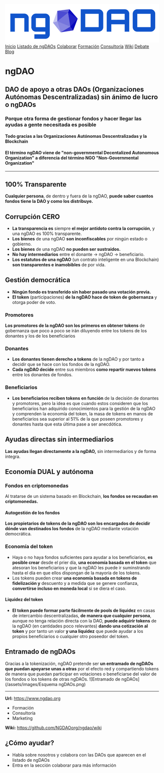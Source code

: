 <img src="/assets/images/ngDAOlogo9.png" class="logo" alt="ngDAO logo">
<link rel="stylesheet" href="/assets/css/styles.css">
<div class="scrollmenu">
  <a href="/">Inicio</a>
  <a href="/ngdaos.html">Listado de ngDAOs</a>
  <a href="/colaborar.html">Colaborar</a>
  <a href="https://daos.academy">Formación</a>
  <a href="/consultoria.html">Consultoría</a>
  <a href="https://github.com/NGDAOorg/ngdao/wiki">Wiki</a>
  <a href="https://github.com/NGDAOorg/ngdao/discussions">Debate</a>
  <a href="/blog.html">Blog</a>
</div>

# ngDAO

## DAO de apoyo a otras DAOs (Organizaciones Autónomas Descentralizadas) sin ánimo de lucro o ngDAOs

### Porque otra forma de gestionar fondos y hacer llegar las ayudas a gente necesitada es posible
#### Todo gracias a las Organizaciones Autónomas Descentralizadas y la Blockchain
#### El término ngDAO viene de "non-governmental Decentalized Autonomous Organization" a diferencia del término NGO "Non-Governmental Organization"

-------------------

## 100% Transparente

**Cualquier persona**, de dentro y fuera de la ngDAO, **puede saber cuantos fondos tiene la DAO y como los distribuye.**

## Corrupción CERO

* **La transparencia es** siempre **el mejor antídoto contra la corrupción**, y una ngDAO es 100% transparente.
* **Los bienes** de una ngDAO **son inconfiscables** por ningún estado o gobierno.
* **Los bienes** de una ngDAO **no pueden ser sustraidos.**
* **No hay intermediarios** entre el donante -> ngDAO -> beneficiario.
* **Los estatutos de una ngDAO** (un contrato inteligente en una Blockchain) **son transparentes e inamobibles** de por vida.

## Gestión democrática

* **Ningún fondo es transferido sin haber pasado una votación previa.**
* **El token** (participaciones) **de la ngDAO hace de token de gobernanza** y otorga poder de voto.

### Promotores

**Los promotores de la ngDAO son los primeros en obtener tokens** de gobernanza que poco a poco se irán diluyendo entre los tokens de los donantes y los de los beneficiarios

### Donantes

* **Los donantes tienen derecho a tokens** de la ngDAO y por tanto a decidir que se hace con los fondos de la ngDAO.
* **Cada ngDAO decide** entre sus miembros **como repartir nuevos tokens** entre los donantes de fondos.

### Beneficiarios

* **Los beneficiarios reciben tokens en función** de la decisión de donantes y promotores, pero la idea es que cuando estos consideren que los beneficiarios han adquirido conocimientos para la gestión de la ngDAO y comprenden la economía del token, la masa de tokens en manos de beneficiarios sea superior al 51% de la que poseen promotores y donantes hasta que esta última pase a ser anecdótica.

## Ayudas directas sin intermediarios

**Las ayudas llegan directamente a la ngDAO,** sin intermediarios y de forma íntegra.

## Economía DUAL y autónoma

### Fondos en criptomonedas
  
  Al tratarse de un sistema basado en Blockchain, **los fondos se recaudan en criptomonedas.**
  
#### Autogestión de los fondos
  
  **Los propietarios de tokens de la ngDAO son los encargados de decidir dónde van destinados los fondos** de la ngDAO mediante votación democrática.
  
### Economía del token
  
  * Haya o no haya fondos suficientes para ayudar a los beneficiarios, **es posible crear** desde el prier día, **una economía basada en el token** que atesoran los beneficiarios y que la ngDAO les puede ir suminstrando hasta el día en que ellos dispongan de la mayoría de los tokens.
  * Los tokens pueden crear **una economía basada en tokens de fidelización y** descuento y a medida que se genere confianza, **convertirse incluso en moneda local** si se diera el caso.
  
#### Liquidez del token
  
  * **El token puede formar parte fácilmente de pools de liquidez** en casas de intercambio descentralizadas, **de manera que cualquier persona**, aunque no tenga relación directa con la DAO, **puede adquirir tokens** de la ngDAO (en cantidades poco relevantes) **dando una cotización al token** y por tanto un valor **y una liquidez** que puede ayudar a los propios beneficiarios o cualquier otro poseedor del token.
  
## Entramado de ngDAOs

  Gracias a la tokenización, ngDAO pretende ser **un entramado de ngDAOs que puedan apoyarse unas a otras** por el efecto red y compartiendo tokens de manera que puedan participar en votaciones o beneficiarse del valor de los fondos o los tokens de otras ngDAOs.
  ![Entramado de ngDAOs](/assets/images/Esquema ngDAOs.png)

--------------------

**Url:** <https://www.ngdao.org>

* Formación
* Consultoría
* Marketing

**Wiki:** <https://github.com/NGDAOorg/ngdao/wiki>

## ¿Cómo ayudar?

* Habla sobre nosotros y colabora con las DAOs que aparecen en el listado de ngDAOs
* Entra en la sección colaborar para más información

